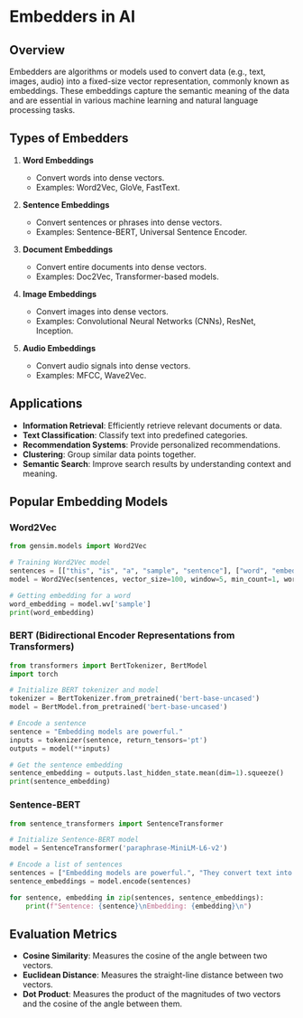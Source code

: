 
# Embedders in AI

## Overview

Embedders are algorithms or models used to convert data (e.g., text, images, audio) into a fixed-size vector representation, commonly known as embeddings. These embeddings capture the semantic meaning of the data and are essential in various machine learning and natural language processing tasks.

## Types of Embedders

1. **Word Embeddings**
    - Convert words into dense vectors.
    - Examples: Word2Vec, GloVe, FastText.

2. **Sentence Embeddings**
    - Convert sentences or phrases into dense vectors.
    - Examples: Sentence-BERT, Universal Sentence Encoder.

3. **Document Embeddings**
    - Convert entire documents into dense vectors.
    - Examples: Doc2Vec, Transformer-based models.

4. **Image Embeddings**
    - Convert images into dense vectors.
    - Examples: Convolutional Neural Networks (CNNs), ResNet, Inception.

5. **Audio Embeddings**
    - Convert audio signals into dense vectors.
    - Examples: MFCC, Wave2Vec.

## Applications

- **Information Retrieval**: Efficiently retrieve relevant documents or data.
- **Text Classification**: Classify text into predefined categories.
- **Recommendation Systems**: Provide personalized recommendations.
- **Clustering**: Group similar data points together.
- **Semantic Search**: Improve search results by understanding context and meaning.

## Popular Embedding Models

### Word2Vec

```python
from gensim.models import Word2Vec

# Training Word2Vec model
sentences = [["this", "is", "a", "sample", "sentence"], ["word", "embeddings", "are", "useful"]]
model = Word2Vec(sentences, vector_size=100, window=5, min_count=1, workers=4)

# Getting embedding for a word
word_embedding = model.wv['sample']
print(word_embedding)
```

### BERT (Bidirectional Encoder Representations from Transformers)

```python
from transformers import BertTokenizer, BertModel
import torch

# Initialize BERT tokenizer and model
tokenizer = BertTokenizer.from_pretrained('bert-base-uncased')
model = BertModel.from_pretrained('bert-base-uncased')

# Encode a sentence
sentence = "Embedding models are powerful."
inputs = tokenizer(sentence, return_tensors='pt')
outputs = model(**inputs)

# Get the sentence embedding
sentence_embedding = outputs.last_hidden_state.mean(dim=1).squeeze()
print(sentence_embedding)
```

### Sentence-BERT

```python
from sentence_transformers import SentenceTransformer

# Initialize Sentence-BERT model
model = SentenceTransformer('paraphrase-MiniLM-L6-v2')

# Encode a list of sentences
sentences = ["Embedding models are powerful.", "They convert text into vectors."]
sentence_embeddings = model.encode(sentences)

for sentence, embedding in zip(sentences, sentence_embeddings):
    print(f"Sentence: {sentence}\nEmbedding: {embedding}\n")
```

## Evaluation Metrics

- **Cosine Similarity**: Measures the cosine of the angle between two vectors.
- **Euclidean Distance**: Measures the straight-line distance between two vectors.
- **Dot Product**: Measures the product of the magnitudes of two vectors and the cosine of the angle between them.

